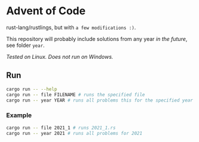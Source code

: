 # Advent of Code

rust-lang/rustlings, but with `a few modifications :)`.

This repository will probably include solutions from any year _in the future_, see folder `year`.

_Tested on Linux. Does not run on Windows._

## Run

```bash
cargo run -- --help
cargo run -- file FILENAME # runs the specified file
cargo run -- year YEAR # runs all problems this for the specified year
```

### Example

```bash
cargo run -- file 2021_1 # runs 2021_1.rs
cargo run -- year 2021 # runs all problems for 2021
```
